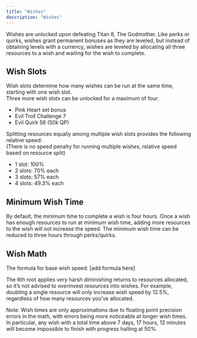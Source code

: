 ```yaml
---
title: "Wishes"
description: "Wishes"
---
```


Wishes are unlocked upon defeating Titan 8, The Godmother. Like perks or quirks, wishes grant permanent bonuses as they are leveled, but instead of obtaining levels with a currency, wishes are leveled by allocating all three resources to a wish and waiting for the wish to complete.

## Wish Slots
Wish slots determine how many wishes can be run at the same time, starting with one wish slot.   
Three more wish slots can be unlocked for a maximum of four:
- Pink Heart set bonus
- Evil Troll Challenge 7
- Evil Quirk 56 (50k QP)

Splitting resources equally among multiple wish slots provides the following relative speed:   
(There is no speed penalty for running multiple wishes, relative speed based on resource split)
- 1 slot: 100%
- 2 slots: 70% each
- 3 slots: 57% each
- 4 slots: 49.3% each

## Minimum Wish Time
By default, the minimum time to complete a wish is four hours. Once a wish has enough resources to run at minimum wish time, adding more resources to the wish will not increase the speed. The minimum wish time can be reduced to three hours through perks/quirks.

## Wish Math
The formula for base wish speed: [add formula here]

The 6th root applies very harsh diminishing returns to resources allocated, so it’s not advised to overinvest resources into wishes. For example, doubling a single resource will only increase wish speed by 12.5%, regardless of how many resources you’ve allocated.

Note: Wish times are only approximations due to floating point precision errors in the math, with errors being more noticeable at longer wish times. In particular, any wish with a total time above 7 days, 17 hours, 12 minutes will become impossible to finish with progress halting at 50%.
